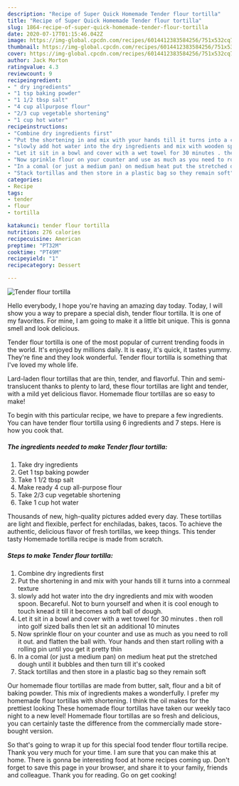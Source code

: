 ```yaml
---
description: "Recipe of Super Quick Homemade Tender flour tortilla"
title: "Recipe of Super Quick Homemade Tender flour tortilla"
slug: 1864-recipe-of-super-quick-homemade-tender-flour-tortilla
date: 2020-07-17T01:15:46.042Z
image: https://img-global.cpcdn.com/recipes/6014412383584256/751x532cq70/tender-flour-tortilla-recipe-main-photo.jpg
thumbnail: https://img-global.cpcdn.com/recipes/6014412383584256/751x532cq70/tender-flour-tortilla-recipe-main-photo.jpg
cover: https://img-global.cpcdn.com/recipes/6014412383584256/751x532cq70/tender-flour-tortilla-recipe-main-photo.jpg
author: Jack Morton
ratingvalue: 4.3
reviewcount: 9
recipeingredient:
- " dry ingredients"
- "1 tsp baking powder"
- "1 1/2 tbsp salt"
- "4 cup allpurpose flour"
- "2/3 cup vegetable shortening"
- "1 cup hot water"
recipeinstructions:
- "Combine dry ingredients first"
- "Put the shortening in and mix with your hands till it turns into a cornmeal texture"
- "slowly add hot water into the dry ingredients and mix with wooden spoon. Becareful. Not to burn yourself and when it is cool enough to touch knead it till it becomes a soft ball of dough."
- "Let it sit in a bowl and cover with a wet towel for 30 minutes . then roll into golf sized balls then let sit an additional 10 minutes"
- "Now sprinkle flour on your counter and use as much as you need to roll it out. and flatten the ball with. Your hands and then start rolling with a rolling pin until you get it pretty thin"
- "In a comal (or just a medium pan) on medium heat put the stretched dough until it bubbles and then turn till it&#39;s cooked"
- "Stack tortillas and then store in a plastic bag so they remain soft"
categories:
- Recipe
tags:
- tender
- flour
- tortilla

katakunci: tender flour tortilla 
nutrition: 276 calories
recipecuisine: American
preptime: "PT32M"
cooktime: "PT49M"
recipeyield: "1"
recipecategory: Dessert

---
```



![Tender flour tortilla](https://img-global.cpcdn.com/recipes/6014412383584256/751x532cq70/tender-flour-tortilla-recipe-main-photo.jpg)

Hello everybody, I hope you're having an amazing day today. Today, I will show you a way to prepare a special dish, tender flour tortilla. It is one of my favorites. For mine, I am going to make it a little bit unique. This is gonna smell and look delicious.

Tender flour tortilla is one of the most popular of current trending foods in the world. It's enjoyed by millions daily. It is easy, it's quick, it tastes yummy. They're fine and they look wonderful. Tender flour tortilla is something that I've loved my whole life.

Lard-laden flour tortillas that are thin, tender, and flavorful. Thin and semi-translucent thanks to plenty to lard, these flour tortillas are light and tender, with a mild yet delicious flavor. Homemade flour tortillas are so easy to make!


To begin with this particular recipe, we have to prepare a few ingredients. You can have tender flour tortilla using 6 ingredients and 7 steps. Here is how you cook that.

<!--inarticleads1-->

##### The ingredients needed to make Tender flour tortilla:

1. Take  dry ingredients
1. Get 1 tsp baking powder
1. Take 1 1/2 tbsp salt
1. Make ready 4 cup all-purpose flour
1. Take 2/3 cup vegetable shortening
1. Take 1 cup hot water


Thousands of new, high-quality pictures added every day. These tortillas are light and flexible, perfect for enchiladas, bakes, tacos. To achieve the authentic, delicious flavor of fresh tortillas, we keep things. This tender tasty Homemade tortilla recipe is made from scratch. 

<!--inarticleads2-->

##### Steps to make Tender flour tortilla:

1. Combine dry ingredients first
1. Put the shortening in and mix with your hands till it turns into a cornmeal texture
1. slowly add hot water into the dry ingredients and mix with wooden spoon. Becareful. Not to burn yourself and when it is cool enough to touch knead it till it becomes a soft ball of dough.
1. Let it sit in a bowl and cover with a wet towel for 30 minutes . then roll into golf sized balls then let sit an additional 10 minutes
1. Now sprinkle flour on your counter and use as much as you need to roll it out. and flatten the ball with. Your hands and then start rolling with a rolling pin until you get it pretty thin
1. In a comal (or just a medium pan) on medium heat put the stretched dough until it bubbles and then turn till it&#39;s cooked
1. Stack tortillas and then store in a plastic bag so they remain soft


Our homemade flour tortillas are made from butter, salt, flour and a bit of baking powder. This mix of ingredients makes a wonderfully. I prefer my homemade flour tortillas with shortening. I think the oil makes for the prettiest looking These homemade flour tortillas have taken our weekly taco night to a new level! Homemade flour tortillas are so fresh and delicious, you can certainly taste the difference from the commercially made store-bought version. 

So that's going to wrap it up for this special food tender flour tortilla recipe. Thank you very much for your time. I am sure that you can make this at home. There is gonna be interesting food at home recipes coming up. Don't forget to save this page in your browser, and share it to your family, friends and colleague. Thank you for reading. Go on get cooking!
